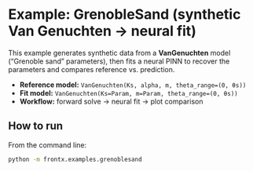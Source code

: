 # Example: GrenobleSand (synthetic Van Genuchten → neural fit)

This example generates synthetic data from a **VanGenuchten** model (“Grenoble sand”
parameters), then fits a neural PINN to recover the parameters and compares
reference vs. prediction.

- **Reference model:** `VanGenuchten(Ks, alpha, m, theta_range=(0, θs))`
- **Fit model:** `VanGenuchten(Ks=Param, m=Param, theta_range=(0, θs))`
- **Workflow:** forward solve → neural fit → plot comparison

## How to run

From the command line:
```bash
python -m frontx.examples.grenoblesand
